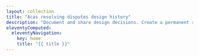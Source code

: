 ```yaml
---
layout: collection
title: "Acas resolving disputes design history"
description: "Document and share design decisions. Create a permanent record of how your service has developed over time."
eleventyComputed:
  eleventyNavigation:
    key: home
    title: "{{ title }}"
---
```


